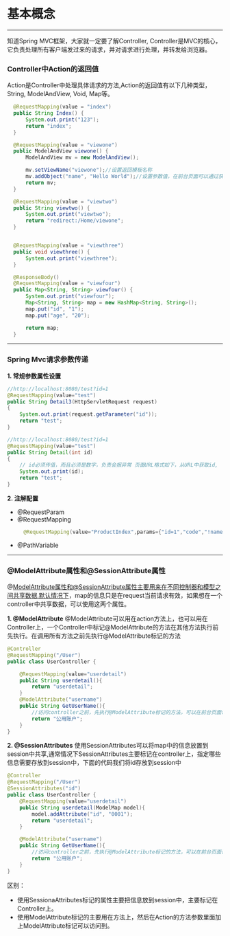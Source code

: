# 基本概念

---

知道Spring MVC框架，大家就一定要了解Controller, Controller是MVC的核心，它负责处理所有客户端发过来的请求，并对请求进行处理，并转发给浏览器。

### Controller中Action的返回值

Action是Controller中处理具体请求的方法,Action的返回值有以下几种类型，String, ModelAndView, Void, Map等。


```Java
  @RequestMapping(value = "index")
  public String Index() {
      System.out.print("123");
      return "index";
  }

  @RequestMapping(value = "viewone")
  public ModelAndView viewone() {
      ModelAndView mv = new ModelAndView();

      mv.setViewName("viewone");//设置返回模板名称
      mv.addObject("name", "Hello World");//设置参数值，在前台页面可以通过获取到
      return mv;
  }

  @RequestMapping(value = "viewtwo")
  public String viewtwo() {
      System.out.print("viewtwo");
      return "redirect:/Home/viewone";
  }


  @RequestMapping(value = "viewthree")
  public void viewthree() {
      System.out.print("viewthree");
  }

  @ResponseBody()
  @RequestMapping(value = "viewfour")
  public Map<String, String> viewfour() {
      System.out.print("viewfour");
      Map<String, String> map = new HashMap<String, String>();
      map.put("id", "1");
      map.put("age", "20");

      return map;
  }

```

---

### Spring Mvc请求参数传递

**1. 常规参数属性设置**
```Java
//http://localhost:8080/test?id=1
@RequestMapping(value="test")
public String Detail3(HttpServletRequest request)
{
	System.out.print(request.getParameter("id"));
	return "test";
}
```
```Java
//http://localhost:8080/test?id=1
@RequestMapping(value="test")
public String Detail(int id)
{
	// id必须传值，而且必须是数字，负责会报异常 页面URL格式如下，从URL中获取id,
	System.out.print(id);
	return "test";
}
```
**2. 注解配置**
* @RequestParam
* @RequestMapping
  ```Java
    @RequestMapping(value="ProductIndex",params={"id=1","code","!name"},method={RequestMethod.GET})
  ```
* @PathVariable
---

### @ModelAttribute属性和@SessionAttribute属性
@ModelAttribute属性和@SessionAttribute属性主要用来在不同控制器和模型之间共享数据.默认情况下，map的信息只是在request当前请求有效，如果想在一个controller中共享数据，可以使用这两个属性。

**1. @ModelAttribute**
@ModelAttribute可以用在action方法上，也可以用在Controller上，一个Controller中标记@ModelAttribute的方法在其他方法执行前先执行。在调用所有方法之前先执行@ModelAttribute标记的方法
```Java
@Controller
@RequestMapping("/User")
public class UserController {

	@RequestMapping(value="userdetail")
	public String userdetail(){
		return "userdetail";
	}
	@ModelAttribute("username")
	public String GetUserName(){
		//访问controller之前，先执行@ModelAttribute标记的方法，可以在前台页面访问到共享数据
		return "公用账户";
	}
}

```
**2. @SessionAttributes**
使用SessionAttributes可以将map中的信息放置到session中共享,通常情况下SessionAttributes主要标记在controller上，指定哪些信息需要存放到session中，下面的代码我们将id存放到session中

```Java
@Controller
@RequestMapping("/User")
@SessionAttributes("id")
public class UserController {
	@RequestMapping(value="userdetail")
	public String userdetail(ModelMap model){
		model.addAttribute("id", "0001");
		return "userdetail";
	}

	@ModelAttribute("username")
	public String GetUserName(){
		//访问controller之前，先执行@ModelAttribute标记的方法，可以在前台页面访问到共享数据
		return "公用账户";
	}
}
```
区别：
- 使用SessionaAttributes标记的属性主要把信息放到session中，主要标记在Controller上。
- 使用ModelAttribute标记的主要用在方法上，然后在Action的方法参数里面加上ModelAttribute标记可以访问到。



```Java

```




```Java

```




```Java

```




```Java

```




```Java

```




```Java

```




```Java

```




```Java

```




```Java

```




```Java

```




```Java

```




```Java

```




```Java

```




```Java

```




```Java

```




```Java

```
